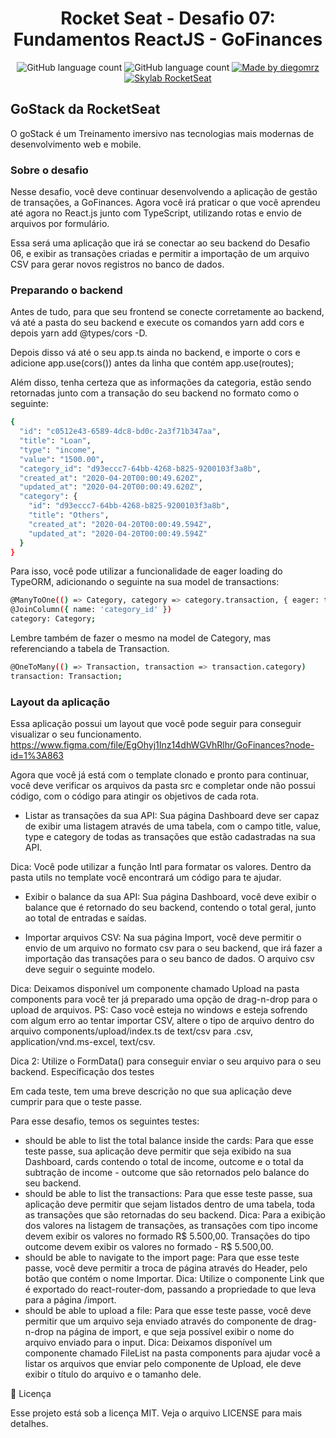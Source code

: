 <h1 align="center">
  Rocket Seat - Desafio 07: Fundamentos ReactJS - GoFinances
</h1>

<p align="center">
  
  <img alt="GitHub language count" src="https://img.shields.io/github/last-commit/diegomrz/rocketseat-gostack11-desafio07">
  
  <img alt="GitHub language count" src="https://img.shields.io/github/languages/count/diegomrz/rocketseat-gostack11-desafio07">

  <a href="https://www.linkedin.com/in/diegomrz/">
    <img alt="Made by diegomrz" src="https://img.shields.io/badge/linkedin-diegomrz-blue">
  </a>

  <a href="https://skylab.rocketseat.com.br/">
    <img alt="Skylab RocketSeat" src="https://img.shields.io/badge/skylab-Rocketseat-blueviolet">
  </a>
  
</p>

## GoStack da RocketSeat
O goStack é um Treinamento imersivo nas tecnologias mais modernas de desenvolvimento web e mobile.

### Sobre o desafio
Nesse desafio, você deve continuar desenvolvendo a aplicação de gestão de transações, a GoFinances. Agora você irá praticar o que você aprendeu até agora no React.js junto com TypeScript, utilizando rotas e envio de arquivos por formulário.

Essa será uma aplicação que irá se conectar ao seu backend do Desafio 06, e exibir as transações criadas e permitir a importação de um arquivo CSV para gerar novos registros no banco de dados.

### Preparando o backend

Antes de tudo, para que seu frontend se conecte corretamente ao backend, vá até a pasta do seu backend e execute os comandos yarn add cors e depois yarn add @types/cors -D.

Depois disso vá até o seu app.ts ainda no backend, e importe o cors e adicione app.use(cors()) antes da linha que contém app.use(routes);

Além disso, tenha certeza que as informações da categoria, estão sendo retornadas junto com a transação do seu backend no formato como o seguinte:
```bash
{
  "id": "c0512e43-6589-4dc8-bd0c-2a3f71b347aa",
  "title": "Loan",
  "type": "income",
  "value": "1500.00",
  "category_id": "d93eccc7-64bb-4268-b825-9200103f3a8b",
  "created_at": "2020-04-20T00:00:49.620Z",
  "updated_at": "2020-04-20T00:00:49.620Z",
  "category": {
    "id": "d93eccc7-64bb-4268-b825-9200103f3a8b",
    "title": "Others",
    "created_at": "2020-04-20T00:00:49.594Z",
    "updated_at": "2020-04-20T00:00:49.594Z"
  }
}
```

Para isso, você pode utilizar a funcionalidade de eager loading do TypeORM, adicionando o seguinte na sua model de transactions:
```bash
@ManyToOne(() => Category, category => category.transaction, { eager: true })
@JoinColumn({ name: 'category_id' })
category: Category;
```

Lembre também de fazer o mesmo na model de Category, mas referenciando a tabela de Transaction.
```bash
@OneToMany(() => Transaction, transaction => transaction.category)
transaction: Transaction;
```
### Layout da aplicação

Essa aplicação possui um layout que você pode seguir para conseguir visualizar o seu funcionamento.
https://www.figma.com/file/EgOhyj1Inz14dhWGVhRlhr/GoFinances?node-id=1%3A863

Agora que você já está com o template clonado e pronto para continuar, você deve verificar os arquivos da pasta src e completar onde não possui código, com o código para atingir os objetivos de cada rota.

- Listar as transações da sua API: Sua página Dashboard deve ser capaz de exibir uma listagem através de uma tabela, com o campo title, value, type e category de todas as transações que estão cadastradas na sua API.

Dica: Você pode utilizar a função Intl para formatar os valores. Dentro da pasta utils no template você encontrará um código para te ajudar.

- Exibir o balance da sua API: Sua página Dashboard, você deve exibir o balance que é retornado do seu backend, contendo o total geral, junto ao total de entradas e saídas.

- Importar arquivos CSV: Na sua página Import, você deve permitir o envio de um arquivo no formato csv para o seu backend, que irá fazer a importação das transações para o seu banco de dados. O arquivo csv deve seguir o seguinte modelo.

Dica: Deixamos disponível um componente chamado Upload na pasta components para você ter já preparado uma opção de drag-n-drop para o upload de arquivos. PS: Caso você esteja no windows e esteja sofrendo com algum erro ao tentar importar CSV, altere o tipo de arquivo dentro do arquivo components/upload/index.ts de text/csv para .csv, application/vnd.ms-excel, text/csv.

Dica 2: Utilize o FormData() para conseguir enviar o seu arquivo para o seu backend.
Específicação dos testes

Em cada teste, tem uma breve descrição no que sua aplicação deve cumprir para que o teste passe.

Para esse desafio, temos os seguintes testes:

- should be able to list the total balance inside the cards: Para que esse teste passe, sua aplicação deve permitir que seja exibido na sua Dashboard, cards contendo o total de income, outcome e o total da subtração de income - outcome que são retornados pelo balance do seu backend.
- should be able to list the transactions: Para que esse teste passe, sua aplicação deve permitir que sejam listados dentro de uma tabela, toda as transações que são retornadas do seu backend.
Dica: Para a exibição dos valores na listagem de transações, as transações com tipo income devem exibir os valores no formado R$ 5.500,00. Transações do tipo outcome devem exibir os valores no formado - R$ 5.500,00.
- should be able to navigate to the import page: Para que esse teste passe, você deve permitir a troca de página através do Header, pelo botão que contém o nome Importar.
Dica: Utilize o componente Link que é exportado do react-router-dom, passando a propriedade to que leva para a página /import.
- should be able to upload a file: Para que esse teste passe, você deve permitir que um arquivo seja enviado através do componente de drag-n-drop na página de import, e que seja possível exibir o nome do arquivo enviado para o input.
Dica: Deixamos disponível um componente chamado FileList na pasta components para ajudar você a listar os arquivos que enviar pelo componente de Upload, ele deve exibir o título do arquivo e o tamanho dele.

📝 Licença

Esse projeto está sob a licença MIT. Veja o arquivo LICENSE para mais detalhes.
